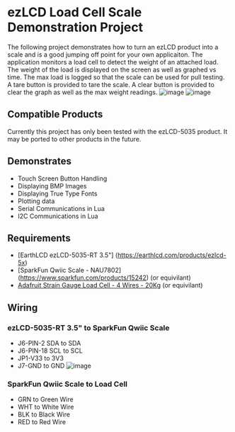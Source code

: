 # ezLCD Load Cell Scale Demonstration Project
The following project demonstrates how to turn an ezLCD product into a scale and is a good jumping off point for your own applicaiton.  The application monitors a load cell to detect the weight of an attached load.  The weight of the load is displayed on the screen as well as graphed vs time.  The max load is logged so that the scale can be used for pull testing.  A tare button is provided to tare the scale.  A clear button is provided to clear the graph as well as the max weight readings.
![image](https://user-images.githubusercontent.com/198251/230446212-652fb365-034e-48d2-9957-a07fc63e6923.png)
![image](https://user-images.githubusercontent.com/198251/230446279-e6f0c82c-591b-4b8b-958b-fa490a113ad3.png)


## Compatible Products
Currently this project has only been tested with the ezLCD-5035 product.  It may be ported to other products in the future.

## Demonstrates
- Touch Screen Button Handling
- Displaying BMP Images
- Displaying True Type Fonts
- Plotting data
- Serial Communications in Lua
- I2C Communications in Lua

## Requirements
- [EarthLCD ezLCD-5035-RT 3.5"] (https://earthlcd.com/products/ezlcd-5x)
- [SparkFun Qwiic Scale - NAU7802] (https://www.sparkfun.com/products/15242) (or equivilant)
- [Adafruit Strain Gauge Load Cell - 4 Wires - 20Kg](https://www.adafruit.com/product/4543) (or equivilant)

## Wiring
### ezLCD-5035-RT 3.5" to SparkFun Qwiic Scale
- J6-PIN-2 SDA to SDA
- J6-PIN-18 SCL to SCL
- JP1-V33 to 3V3
- J7-GND to GND
![image](https://user-images.githubusercontent.com/198251/230446453-699fc975-bf5e-4b27-8ee6-d2c23858a368.png)

### SparkFun Qwiic Scale to Load Cell
- GRN to Green Wire
- WHT to White Wire
- BLK to Black Wire
- RED to Red Wire

